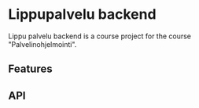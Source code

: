 # Lippupalvelu backend
Lippu palvelu backend is a course project for the course "Palvelinohjelmointi".

## Features

## API


